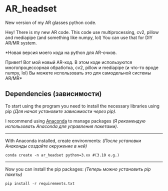# AR_headset
New version of my AR glasses python code. 

Hey! There is my new AR code. This code use multiprocessing, cv2, pillow and mediapipe (and something like numpy, lol)
You can use that for DIY AR/MR system.

*Новая версия моего кода на python для AR-очков.

Привет! Вот мой новый AR-код. В этом коде используются многопроцессорная обработка, cv2, pillow и mediapipe (и что-то вроде numpy, lol)
Вы можете использовать это для самодельной системы AR/MR*

## Dependencies (зависимости)
To start using the program you need to install the necessary libraries using pip *(Для начал установите зависимости через pip)*.

I recommend using [Anaconda](https://www.anaconda.com/download) to manage packages *(Я рекомендую использовать Anaconda для управления пакетами)*.
***
With Anaconda installed, create environments: *(После установки Анаконды создайте окружение в ней)*
```no-highlight
conda create -n ar_headset python=3.xx #(3.10 e.g.) 
```
***
Now you can install the pip packages: *(Теперь можно установить pip пакеты)*
```no-highlight
pip install -r requirements.txt
```
